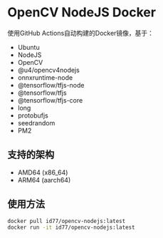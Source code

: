 # OpenCV NodeJS Docker

使用GitHub Actions自动构建的Docker镜像，基于：
- Ubuntu
- NodeJS
- OpenCV
- @u4/opencv4nodejs
- onnxruntime-node
- @tensorflow/tfjs-node
- @tensorflow/tfjs
- @tensorflow/tfjs-core
- long
- protobufjs
- seedrandom
- PM2

## 支持的架构
- AMD64 (x86_64)
- ARM64 (aarch64)

## 使用方法

```bash
docker pull id77/opencv-nodejs:latest
docker run -it id77/opencv-nodejs:latest
```
